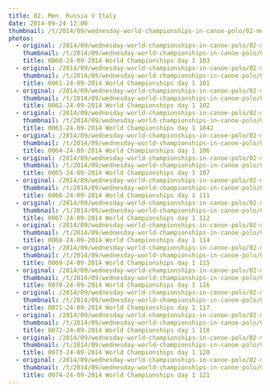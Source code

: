 ```yaml
---
title: 02. Men  Russia V Italy
date: 2014-09-24 12:00
thumbnail: /t/2014/09/wednesday-world-championships-in-canoe-polo/02-men-russia-v-italy/0060-24-09-2014-world-championships-day-1-103.jpg
photos:
  - original: /2014/09/wednesday-world-championships-in-canoe-polo/02-men-russia-v-italy/0060-24-09-2014-world-championships-day-1-103.jpg
    thumbnail: /t/2014/09/wednesday-world-championships-in-canoe-polo/02-men-russia-v-italy/0060-24-09-2014-world-championships-day-1-103.jpg
    title: 0060-24-09-2014 World Championships day 1 103
  - original: /2014/09/wednesday-world-championships-in-canoe-polo/02-men-russia-v-italy/0061-24-09-2014-world-championships-day-1-101.jpg
    thumbnail: /t/2014/09/wednesday-world-championships-in-canoe-polo/02-men-russia-v-italy/0061-24-09-2014-world-championships-day-1-101.jpg
    title: 0061-24-09-2014 World Championships day 1 101
  - original: /2014/09/wednesday-world-championships-in-canoe-polo/02-men-russia-v-italy/0062-24-09-2014-world-championships-day-1-102.jpg
    thumbnail: /t/2014/09/wednesday-world-championships-in-canoe-polo/02-men-russia-v-italy/0062-24-09-2014-world-championships-day-1-102.jpg
    title: 0062-24-09-2014 World Championships day 1 102
  - original: /2014/09/wednesday-world-championships-in-canoe-polo/02-men-russia-v-italy/0063-24-09-2014-world-championships-day-1-1042.jpg
    thumbnail: /t/2014/09/wednesday-world-championships-in-canoe-polo/02-men-russia-v-italy/0063-24-09-2014-world-championships-day-1-1042.jpg
    title: 0063-24-09-2014 World Championships day 1 1042
  - original: /2014/09/wednesday-world-championships-in-canoe-polo/02-men-russia-v-italy/0064-24-09-2014-world-championships-day-1-106.jpg
    thumbnail: /t/2014/09/wednesday-world-championships-in-canoe-polo/02-men-russia-v-italy/0064-24-09-2014-world-championships-day-1-106.jpg
    title: 0064-24-09-2014 World Championships day 1 106
  - original: /2014/09/wednesday-world-championships-in-canoe-polo/02-men-russia-v-italy/0065-24-09-2014-world-championships-day-1-107.jpg
    thumbnail: /t/2014/09/wednesday-world-championships-in-canoe-polo/02-men-russia-v-italy/0065-24-09-2014-world-championships-day-1-107.jpg
    title: 0065-24-09-2014 World Championships day 1 107
  - original: /2014/09/wednesday-world-championships-in-canoe-polo/02-men-russia-v-italy/0066-24-09-2014-world-championships-day-1-111.jpg
    thumbnail: /t/2014/09/wednesday-world-championships-in-canoe-polo/02-men-russia-v-italy/0066-24-09-2014-world-championships-day-1-111.jpg
    title: 0066-24-09-2014 World Championships day 1 111
  - original: /2014/09/wednesday-world-championships-in-canoe-polo/02-men-russia-v-italy/0067-24-09-2014-world-championships-day-1-112.jpg
    thumbnail: /t/2014/09/wednesday-world-championships-in-canoe-polo/02-men-russia-v-italy/0067-24-09-2014-world-championships-day-1-112.jpg
    title: 0067-24-09-2014 World Championships day 1 112
  - original: /2014/09/wednesday-world-championships-in-canoe-polo/02-men-russia-v-italy/0068-24-09-2014-world-championships-day-1-114.jpg
    thumbnail: /t/2014/09/wednesday-world-championships-in-canoe-polo/02-men-russia-v-italy/0068-24-09-2014-world-championships-day-1-114.jpg
    title: 0068-24-09-2014 World Championships day 1 114
  - original: /2014/09/wednesday-world-championships-in-canoe-polo/02-men-russia-v-italy/0069-24-09-2014-world-championships-day-1-115.jpg
    thumbnail: /t/2014/09/wednesday-world-championships-in-canoe-polo/02-men-russia-v-italy/0069-24-09-2014-world-championships-day-1-115.jpg
    title: 0069-24-09-2014 World Championships day 1 115
  - original: /2014/09/wednesday-world-championships-in-canoe-polo/02-men-russia-v-italy/0070-24-09-2014-world-championships-day-1-116.jpg
    thumbnail: /t/2014/09/wednesday-world-championships-in-canoe-polo/02-men-russia-v-italy/0070-24-09-2014-world-championships-day-1-116.jpg
    title: 0070-24-09-2014 World Championships day 1 116
  - original: /2014/09/wednesday-world-championships-in-canoe-polo/02-men-russia-v-italy/0071-24-09-2014-world-championships-day-1-117.jpg
    thumbnail: /t/2014/09/wednesday-world-championships-in-canoe-polo/02-men-russia-v-italy/0071-24-09-2014-world-championships-day-1-117.jpg
    title: 0071-24-09-2014 World Championships day 1 117
  - original: /2014/09/wednesday-world-championships-in-canoe-polo/02-men-russia-v-italy/0072-24-09-2014-world-championships-day-1-118.jpg
    thumbnail: /t/2014/09/wednesday-world-championships-in-canoe-polo/02-men-russia-v-italy/0072-24-09-2014-world-championships-day-1-118.jpg
    title: 0072-24-09-2014 World Championships day 1 118
  - original: /2014/09/wednesday-world-championships-in-canoe-polo/02-men-russia-v-italy/0073-24-09-2014-world-championships-day-1-120.jpg
    thumbnail: /t/2014/09/wednesday-world-championships-in-canoe-polo/02-men-russia-v-italy/0073-24-09-2014-world-championships-day-1-120.jpg
    title: 0073-24-09-2014 World Championships day 1 120
  - original: /2014/09/wednesday-world-championships-in-canoe-polo/02-men-russia-v-italy/0074-24-09-2014-world-championships-day-1-121.jpg
    thumbnail: /t/2014/09/wednesday-world-championships-in-canoe-polo/02-men-russia-v-italy/0074-24-09-2014-world-championships-day-1-121.jpg
    title: 0074-24-09-2014 World Championships day 1 121
---
```

